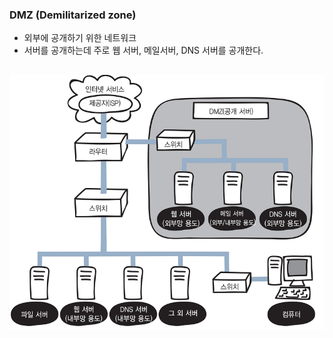 ### DMZ  (Demilitarized zone)
- 외부에 공개하기 위한 네트워크
- 서버를 공개하는데 주로 웹 서버, 메일서버, DNS 서버를 공개한다.

## ![사진](https://github.com/leedongjoon121/Reference/blob/img/img/dmz.PNG?raw=true)

```

```
